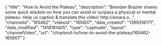 {
    "title": "How to Avoid the Plateau",
    "description": "Brendan Brazier shares some quick wisdom on how you can avoid or surpass a physical or mental plateau. Help us caption & translate this video! http:\/\/amara.o...",
    "channelid": "165462",
    "videoid": "165607",
    "date_created": "1399316171",
    "date_modified": "1418181405",
    "type": "captivate",
    "layout": "channelVideo",
    "url": "\/charbroil-tv\/how-to-avoid-the-plateau\/165462-165607"
}